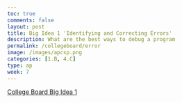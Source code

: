 ```yaml
---
toc: true
comments: false
layout: post
title: Big Idea 1 'Identifying and Correcting Errors'
description: What are the best ways to debug a program
permalink: /collegeboard/error
image: /images/apcsp.png
categories: [1.B, 4.C]
type: ap
week: 7
---
```


[College Board Big Idea 1](https://apclassroom.collegeboard.org/103/home?unit=1)
